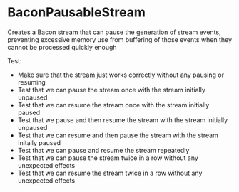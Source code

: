 # BaconPausableStream
Creates a Bacon stream that can pause the generation of stream events, preventing excessive memory use from buffering of those events when they cannot be processed quickly enough


Test:
- Make sure that the stream just works correctly without any pausing or resuming
- Test that we can pause the stream once with the stream initially unpaused
- Test that we can resume the stream once with the stream initially paused
- Test that we pause and then resume the stream with the stream initially unpaused
- Test that we can resume and then pause the stream with the stream initally paused
- Test that we can pause and resume the stream repeatedly
- Test that we can pause the stream twice in a row without any unexpected effects
- Test that we can resume the stream twice in a row without any unexpected effects

